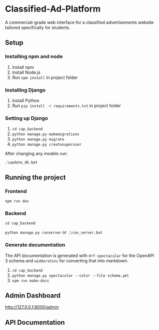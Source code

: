 # Classified-Ad-Platform

A commercial-grade web interface for a classified advertisements website tailored specifically for students.

## Setup

### Installing npm and node

1. Install npm
2. Install Node.js
3. Run `npm install` in project folder

### Installing Django

1. Install Python
2. Run `pip install -r requirements.txt` in project folder

### Setting up Django

1. `cd cap_backend`
2. `python manage.py makemigrations`
3. `python manage.py migrate`
4. `python manage.py createsuperuser`

After changing any models run:

`.\update_db.bat`

## Running the project

### Frontend

`npm run dev`

### Backend

`cd cap_backend`

`python manage.py runserver` or `.\run_server.bat`

### Generate documentation

The API documentation is generated with `drf-spectacular` for the OpenAPI 3 schema and `widdershins` for converting that into markdown.

1. `cd cap_backend`
2. `python manage.py spectacular --color --file schema.yml`
3. `npm run make-docs`

## Admin Dashboard

<http://127.0.0.1:8000/admin>

## API Documentation
